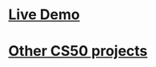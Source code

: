 # <a href="https://.herokuapp.com/"> Live Demo</a>

# <a href="https://github.com/rodrigoisonline/CS50-WebApps"> Other CS50 projects</a>
